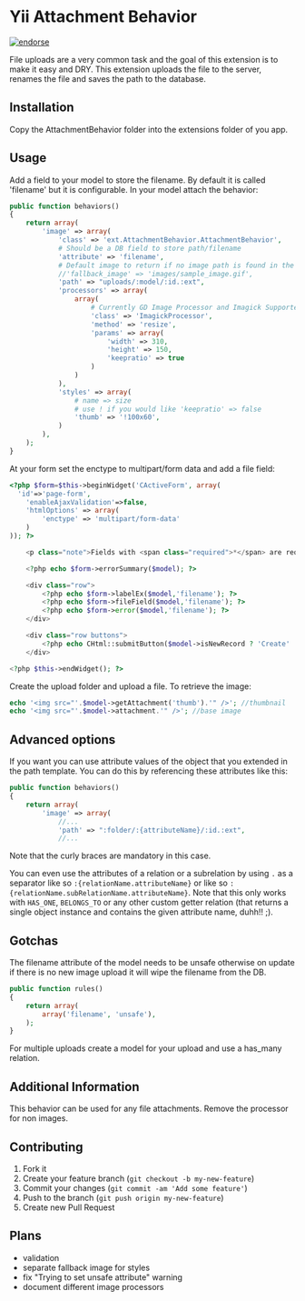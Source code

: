 Yii Attachment Behavior
=======================
[![endorse](http://api.coderwall.com/gregmolnar/endorsecount.png)](http://coderwall.com/gregmolnar)

File uploads are a very common task and the goal of this extension is to make it easy and DRY.
This extension uploads the file to the server, renames the file and saves the path to the database.

Installation
------------

Copy the AttachmentBehavior folder into the extensions folder of you app.

Usage
----
Add a field to your model to store the filename. By default it is called 'filename' but it is configurable.
In your model attach the behavior:
```php
public function behaviors()
{
	return array(
		'image' => array(
			'class' => 'ext.AttachmentBehavior.AttachmentBehavior',
			# Should be a DB field to store path/filename
			'attribute' => 'filename',
			# Default image to return if no image path is found in the DB
			//'fallback_image' => 'images/sample_image.gif',
			'path' => "uploads/:model/:id.:ext",
			'processors' => array(
				array(
					# Currently GD Image Processor and Imagick Supported
					'class' => 'ImagickProcessor',
					'method' => 'resize',
					'params' => array(
						'width' => 310,
						'height' => 150,
						'keepratio' => true
					)
				)
			),
			'styles' => array(
				# name => size 
				# use ! if you would like 'keepratio' => false
				'thumb' => '!100x60',
			)			
		),
	);
}
```
At your form set the enctype to multipart/form data and add a file field:
```php
<?php $form=$this->beginWidget('CActiveForm', array(
  'id'=>'page-form',
	'enableAjaxValidation'=>false,
	'htmlOptions' => array(
		'enctype' => 'multipart/form-data'
	)
)); ?>

	<p class="note">Fields with <span class="required">*</span> are required.</p>

	<?php echo $form->errorSummary($model); ?>

	<div class="row">
		<?php echo $form->labelEx($model,'filename'); ?>
		<?php echo $form->fileField($model,'filename'); ?>
		<?php echo $form->error($model,'filename'); ?>
	</div>

	<div class="row buttons">
		<?php echo CHtml::submitButton($model->isNewRecord ? 'Create' : 'Save'); ?>
	</div>

<?php $this->endWidget(); ?>
```

Create the upload folder and upload a file.
To retrieve the image:
```php
echo '<img src="'.$model->getAttachment('thumb').'" />'; //thumbnail
echo '<img src="'.$model->attachment.'" />'; //base image
```

Advanced options
----------------
If you want you can use attribute values of the object that you extended in the path template. You can do this by referencing these attributes like this: 
```php
public function behaviors()
{
	return array(
		'image' => array(
			//...
			'path' => ":folder/:{attributeName}/:id.:ext",
			//...
```
Note that the curly braces are mandatory in this case.

You can even use the attributes of a relation or a subrelation by using `.` as a separator like so `:{relationName.attributeName}` or like so `:{relationName.subRelationName.attributeName}`. Note that this only works with `HAS_ONE`, `BELONGS_TO` or any other custom getter relation (that returns a single object instance and contains the given attribute name, duhh!! ;).

Gotchas
-------
The filename attribute of the model needs to be unsafe otherwise on update if there is no new image upload it will wipe the filename from the DB.
```php 
public function rules()
{
    return array(
		array('filename', 'unsafe'),
    );
}
```
For multiple uploads create a model for your upload and use a has_many relation.

Additional Information
----------------------
This behavior can be used for any file attachments. Remove the processor for non images.

Contributing
------------
1. Fork it
2. Create your feature branch (`git checkout -b my-new-feature`)
3. Commit your changes (`git commit -am 'Add some feature'`)
4. Push to the branch (`git push origin my-new-feature`)
5. Create new Pull Request

Plans
-----
* validation
* separate fallback image for styles
* fix "Trying to set unsafe attribute" warning
* document different image processors 

